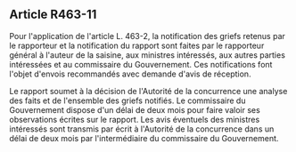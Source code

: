 Article R463-11
----
Pour l'application de l'article L. 463-2, la notification des griefs retenus par
le rapporteur et la notification du rapport sont faites par le rapporteur
général à l'auteur de la saisine, aux ministres intéressés, aux autres parties
intéressées et au commissaire du Gouvernement. Ces notifications font l'objet
d'envois recommandés avec demande d'avis de réception.

Le rapport soumet à la décision de l'Autorité de la concurrence une analyse des
faits et de l'ensemble des griefs notifiés. Le commissaire du Gouvernement
dispose d'un délai de deux mois pour faire valoir ses observations écrites sur
le rapport. Les avis éventuels des ministres intéressés sont transmis par écrit
à l'Autorité de la concurrence dans un délai de deux mois par l'intermédiaire du
commissaire du Gouvernement.

